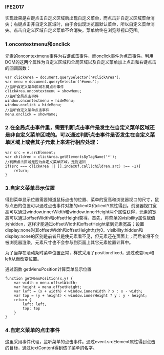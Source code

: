 ### IFE2017
实现效果是右键点击自定义区域后出现自定义菜单，而点击非自定义区域菜单消失；右键点击非自定义区域时，由于会出现浏览器默认菜单，所以自定义菜单消失。点击自定义区域自定义菜单不会消失。菜单始终在浏览器视口范围。
### 1.oncontextmenu和onclick
元素的oncontextmenu事件为右键点击事件，而onclick事件为点击事件。利用DOM的这两个属性为自定义区域和全局区域以及自定义菜单加上点击和右键点击的回调函数：
```
var clickArea = document.querySelector('#clickArea');
var menu = document.querySelector('#menu');
//监听自定义菜单区域右键点击事件
clickArea.oncontextmenu = showMenu;
//监听全局点击事件
window.oncontextmenu = hideMenu;
window.onclick = hideMenu;
//监听自定义菜单点击事件
menu.onclick = showName;
```
### 2.在全局点击事件里，需要判断点击事件是发生在自定义菜单区域还是非自定义菜单区域的。可以通过判断点击事件是否发生在自定义菜单区域上或者其子元素上来进行相应处理：
```
var src = e.srcElement;
var children = clickArea.getElementsByTagName('*');
//判断点击区域是否为自定义菜单区域，是则返回
if(src === clickArea || [].indexOf.call(children,src) !== -1){
	return;
}
```
### 3.自定义菜单显示位置
得到菜单显示位置需要知道鼠标点击的位置、菜单的宽高和浏览器视口的尺寸，鼠标点击的位置可以通过点击事件对象的clientX和clientY属性得到，浏览器视口宽高可以通过window.innerWidth和window.innerHeight两个属性获得，元素的宽高可以通过offsetWidth和offsetHeight获得。首先，将菜单的visibility属性赋值为hidden，这样才能通过offsetWidth和offsetHeight拿到元素宽高；设置display:none时其offsetWidth和offsetHeight均为0。visibility:hidden和display:none的区别是前者只是使元素看不见，但元素还在页面上；而后者将不会被浏览器渲染，元素尺寸也不会参与到页面上其它元素位置计算中。

为了当存在滚动条时菜单位置正常，样式采用了position:fixed，通过改变top和left从而改变位置。

通过函数 getMenuPosition计算菜单显示位置
```
function getMenuPosition(x,y) {
	var width = menu.offsetWidth;
	var height = menu.offsetHeight;
	var left = (x + width) < window.innerWidth ? x : x - width;
	var top = (y + height) < window.innerHeight ? y : y - height;
	return {
		left: left,
		top: top
	}
}
```
### 4.自定义菜单的点击事件
这里采用事件代理，监听菜单的点击事件。通过event.srcElement属性得到点击的目标，通过textContent得到该子菜单的名字。